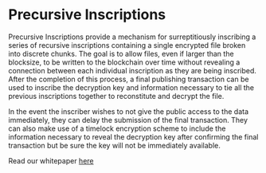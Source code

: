 # Precursive Inscriptions

Precursive Inscriptions provide a mechanism for surreptitiously inscribing a series of recursive inscriptions containing a single encrypted file broken into discrete chunks. The goal is to allow files, even if larger than the blocksize, to be written to the blockchain over time without revealing a connection between each individual inscription as they are being inscribed. After the completion of this process, a final publishing transaction can be used to inscribe the decryption key and information necessary to tie all the previous inscriptions together to reconstitute and decrypt the file.

In the event the inscriber wishes to not give the public access to the data immediately, they can delay the submission of the final transaction. They can also make use of a timelock encryption scheme to include the information necessary to reveal the decryption key after confirming the final transaction but be sure the key will not be immediately available. 

Read our whitepaper [here](https://github.com/4de67a207019fd4d855ef0a188b4519c/Precursive-Inscriptions/blob/main/Precursive%20Inscriptions%20-%20A%20Bitcoin-native%20Private%20Publishing%20Mechanism.pdf)
